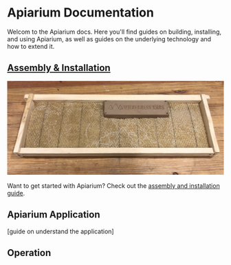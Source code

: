 # Apiarium Documentation

Welcom to the Apiarium docs. Here you'll find guides on building, installing, and using Apiarium, as well as guides on the underlying technology and how to extend it.

## [Assembly & Installation](assembly_and_installation.md)

![](/Documentation/Photos/Core_Enclosure_in_Frame_Front_medium.jpg)

Want to get started with Apiarium? Check out the [assembly and installation guide](assembly_and_installation.md).

## Apiarium Application

[guide on understand the application]

## Operation
